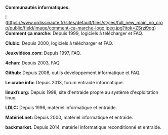 **Communautés informatiques.**

!(https://www.ordissinaute.fr/sites/default/files/styles/full_new_main_no_crop/public/field/image/comment-ca-marche-logo.jpeg.jpg?itok=ZSrzi9qq) **Comment ça marche:**
Depuis 1999, logiciels à télécharger et FAQ.

**Clubic:**
Depuis 2000, logiciels à télécharger et FAQ.

**Jeuxvidéos.com:**
Depuis 1997, FAQ.

**4chan:**
Depuis 2003, FAQ.

**Github:**
Depuis 2008, outils developpement informatique et FAQ.

**Le crabe info:**
Depuis 2013, forum entraide informatique.

**linuxfr.org:**
Depuis 1998, site d'entraide propre au système d'exploitation linux.

**LDLC:**
Depuis 1996, matériel informatique et entraide.

**Matériel.net:**
Depuis 2000, matériel informatique et entraide.

**backmarket**.
Depuis 2014, matériel informatique reconditionné et entraide.
